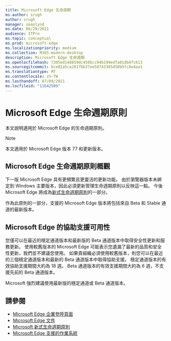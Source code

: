 ```yaml
---
title: Microsoft Edge 生命週期
ms.author: srugh
author: srugh
manager: seanlynd
ms.date: 06/29/2021
audience: ITPro
ms.topic: conceptual
ms.prod: microsoft-edge
ms.localizationpriority: medium
ms.collection: M365-modern-desktop
description: Microsoft Edge 生命週期
ms.openlocfilehash: 7305ed148859dc458bcc94b199edfa01db4fc613
ms.sourcegitcommit: bce02a5ce2617bb37ee5d743365d50b5fc8e4aa1
ms.translationtype: MT
ms.contentlocale: zh-TW
ms.lasthandoff: 07/09/2021
ms.locfileid: "11642509"
---
```

# <a name="microsoft-edge-lifecycle-policy"></a>Microsoft Edge 生命週期原則

本文說明適用於 Microsoft Edge 的生命週期原則。

> [!NOTE]
> 本文適用於 Microsoft Edge 版本 77 和更新版本。

## <a name="overview-of-the-lifecycle-policy-for-microsoft-edge"></a>Microsoft Edge 生命週期原則概觀

下一版 Microsoft Edge 具有更頻繁且更靈活的更新功能。 由於瀏覽器版本未綁定到 Windows 主要版本，因此必須更新管理生命週期原則以反映這一點。 今後 Microsoft Edge 將成為[新式生命週期原則](https://support.microsoft.com/help/30881/modern-lifecycle-policy)的一部分。

作為此原則的一部分，支援的 Microsoft Edge 版本將包括來自 Beta 和 Stable 通道的最新版本。

## <a name="assisted-support-availability-for-microsoft-edge"></a>Microsoft Edge 的協助支援可用性
您僅可以在最近的穩定通道版本和最新版的 Beta 通道版本中取得安全性更新和服務更新。 使用較舊版本的 Microsoft Edge 可能表示您遺漏了最新的品質和安全性更新，我們並不建議您使用。 如果貴組織必須使用較舊版本，則您可以在最近的三個穩定通道版本和最新的 Beta 通道版本中取得協助支援。  穩定通道版本的有效協助支援期間大約為 18 週。 Beta 通道版本的有效支援期間大約為 6 週，不支援先前的 Beta 通道版本。

Microsoft 強烈建議使用最新版的穩定通道或 Beta 通道版本。



## <a name="see-also"></a>請參閱

- [Microsoft Edge 企業登陸頁面](https://aka.ms/EdgeEnterprise)
- [Microsoft Edge 文件](./index.yml)
- [Microsoft 新式生命週期原則](https://support.microsoft.com/help/30881/modern-lifecycle-policy)
- [Microsoft Edge 支援的作業系統](./microsoft-edge-supported-operating-systems.md)
